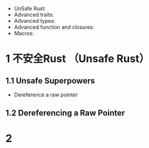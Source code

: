 - UnSafe Rust:
- Advanced traits:
- Advanced types:
- Advanced function and closures:
- Macros:

# 1 不安全Rust （Unsafe Rust）


## 1.1 Unsafe Superpowers

- Dereference a raw pointer

## 1.2 Dereferencing a Raw Pointer



# 2 